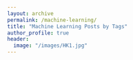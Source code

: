 ```yaml
---
layout: archive
permalink: /machine-learning/
title: "Machine Learning Posts by Tags"
author_profile: true
header: 
  image: "/images/HK1.jpg"  
---
```

